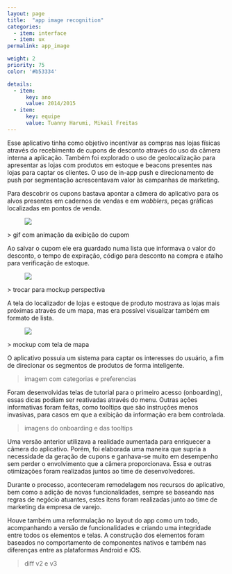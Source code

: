 ```yaml
---
layout: page
title:  "app image recognition"
categories:
  - item: interface
  - item: ux
permalink: app_image

weight: 2
priority: 75
color: '#b53334'

details:
  - item:
      key: ano
      value: 2014/2015
  - item:
      key: equipe
      value: Tuanny Harumi, Mikail Freitas
---
```


Esse aplicativo tinha como objetivo incentivar as compras nas lojas físicas através do recebimento de cupons de desconto através do uso da câmera interna a aplicação. Também foi explorado o uso de geolocalização para apresentar as lojas com produtos em estoque e beacons presentes nas lojas para captar os clientes. O uso de in-app push e direcionamento de push por segmentação acrescentavam valor às campanhas de marketing.

Para descobrir os cupons bastava apontar a câmera do aplicativo para os alvos presentes em cadernos de vendas e em _wobblers_, peças gráficas localizadas em pontos de venda.

<figure><img src="{{ site.baseurl }}/assets/app_image/mockup1.jpg"/></figure>
> gif com animação da exibição do cupom

Ao salvar o cupom ele era guardado numa lista que informava o valor do desconto, o tempo de expiração, código para desconto na compra e atalho para verificação de estoque.

<figure><img src="{{ site.baseurl }}/assets/app_image/mockup1.jpg"/></figure>
> trocar para mockup perspectiva

A tela do localizador de lojas e estoque de produto mostrava as lojas mais próximas através de um mapa, mas era possível visualizar também em formato de lista.

<figure><img src="{{ site.baseurl }}/assets/app_image/mockup1.jpg"/></figure>
> mockup com tela de mapa

O aplicativo possuia um sistema para captar os interesses do usuário, a fim de direcionar os segmentos de produtos de forma inteligente.
> imagem com categorias e preferencias

Foram desenvolvidas telas de tutorial para o primeiro acesso (onboarding), essas dicas podiam ser reativadas através do menu. Outras ações informativas foram feitas, como tooltips que são instruções menos invasivas, para casos em que a exibição da informação era bem controlada.
> imagens do onboarding e das tooltips

Uma versão anterior utilizava a realidade aumentada para enriquecer a câmera do aplicativo. Porém, foi elaborada uma maneira que supria a necessidade da geração de cupons e ganhava-se muito em desempenho sem perder o envolvimento que a câmera proporcionava. Essa e outras otimizações foram realizadas juntos ao time de desenvolvedores.

Durante o processo, aconteceram remodelagem nos recursos do aplicativo, bem como a adição de novas funcionalidades, sempre se baseando nas regras de negócio atuantes, estes itens foram realizadas junto ao time de marketing da empresa de varejo.

Houve também uma reformulação no layout do app como um todo, acompanhando a versão de funcionalidades e criando uma integridade entre todos os elementos e telas. A construção dos elementos foram baseados no comportamento de componentes nativos e também nas diferenças entre as plataformas Android e iOS.
> diff v2 e v3
